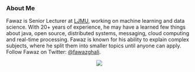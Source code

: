 ### About Me

Fawaz is Senior Lecturer at [LJMU](https://www.ljmu.ac.uk/about-us/staff-profiles/faculty-of-engineering-and-technology/school-of-computer-science-and-mathematics/fawaz-ghali), working on machine learning and data science. With 20+ years of experience, he may have a learned few things about java, open source, distributed systems, messaging, cloud computing and real-time processing. Fawaz is known for his ability to explain complex subjects, where he split them into smaller topics until anyone can apply. Follow Fawaz on Twitter: [@fawazghali](https://twitter.com/fawazghali).



<p align="center">
  <a href="https://github.com/fghali?tab=repositories">
    <img
      align="center"
      src="https://github-readme-stats.vercel.app/api/top-langs/?username=fghali&layout=compact"
    />
  </a>
  
</p>
